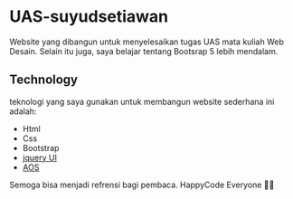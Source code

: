 # UAS-suyudsetiawan
Website yang dibangun untuk menyelesaikan tugas UAS mata kuliah Web Desain. Selain itu juga, saya belajar tentang Bootsrap 5 lebih mendalam.

## Technology
teknologi yang saya gunakan untuk membangun website sederhana ini adalah:
- Html
- Css
- Bootstrap
- [jquery UI](https://jqueryui.com/)
- [AOS](https://michalsnik.github.io/aos/)

Semoga bisa menjadi refrensi bagi pembaca. HappyCode Everyone :technologist:
